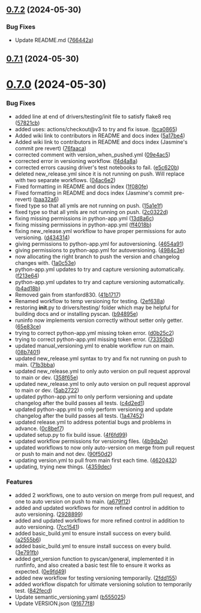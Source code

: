 ## [0.7.2](https://github.com/AMCOIndustries/pyscan/compare/v0.7.1...v0.7.2) (2024-05-30)


### Bug Fixes

* Update README.md ([766442a](https://github.com/AMCOIndustries/pyscan/commit/766442af31380bc9b61a3b1017e321b3c3eece2b))



## [0.7.1](https://github.com/AMCOIndustries/pyscan/compare/v0.7.0...v0.7.1) (2024-05-30)



# [0.7.0](https://github.com/AMCOIndustries/pyscan/compare/b4ad18b3c1e805d6a3ecbdddddb5a55a0fcd1502...v0.7.0) (2024-05-30)


### Bug Fixes

* added line at end of drivers/testing/init file to satisfy flake8 req ([57821cb](https://github.com/AMCOIndustries/pyscan/commit/57821cb008084b9c8d6b7526ce914bc1051f4548))
* added uses: actions/checkout@v3 to try and fix issue. ([bca0865](https://github.com/AMCOIndustries/pyscan/commit/bca0865fda6a132745c477e950577d355dacc813))
* Added wiki link to contributors in README and docs index ([5a17be4](https://github.com/AMCOIndustries/pyscan/commit/5a17be4b768d106ea8d162cfb42776e769dc5b8a))
* Added wiki link to contributors in README and docs index (Jasmine's commit pre revert) ([76faaca](https://github.com/AMCOIndustries/pyscan/commit/76faaca2843ce90eb5bc99dc00f050591a438167))
* corrected comment with version_when_pushed.yml ([09e4ac5](https://github.com/AMCOIndustries/pyscan/commit/09e4ac5573ad5053dac942420e7616d81b60890a))
* corrected error in versioning workflow. ([f4d4a8a](https://github.com/AMCOIndustries/pyscan/commit/f4d4a8ab7b360c0e406c4b4befdfc8393ba6a1a3))
* corrected errors causing driver's test notebooks to fail. ([e5c620b](https://github.com/AMCOIndustries/pyscan/commit/e5c620bc103877766dd03780de6ea4c3c98a67fd))
* deleted new_release.yml since it is not running on push. Will replace with two separate workflows. ([04ac6e2](https://github.com/AMCOIndustries/pyscan/commit/04ac6e206311d02cdaf03200014a8e2150baee0c))
* Fixed formatting in README and docs index ([1f080fe](https://github.com/AMCOIndustries/pyscan/commit/1f080fecc8d43346b50a917e7defb340417dad02))
* Fixed formatting in README and docs index (Jasmine's commit pre-revert) ([baa32a6](https://github.com/AMCOIndustries/pyscan/commit/baa32a663b1c7744a48488b58709d4c220d5f9a0))
* fixed type so that all ymls are not running on push. ([15a1e1f](https://github.com/AMCOIndustries/pyscan/commit/15a1e1f12a2c24819fe41af311ad1ad48c8345f4))
* fixed type so that all ymls are not running on push. ([2c0322d](https://github.com/AMCOIndustries/pyscan/commit/2c0322d19171a37ca1cc827f03771e8c51b6f15a))
* fixing missing permissions in python-app.yml ([13d8a6c](https://github.com/AMCOIndustries/pyscan/commit/13d8a6cfc7bc2d00e6b147876e527f37bc028125))
* fixing missing permissions in python-app.yml ([ff4018b](https://github.com/AMCOIndustries/pyscan/commit/ff4018bb059f422445164bf1472cc1b84b143337))
* fixing new_release.yml workflow to have proper permissions for auto versioning. ([d434314](https://github.com/AMCOIndustries/pyscan/commit/d434314c2df54acb8c34a9f33f14ae141b67e025))
* giving permissions to python-app.yml for autoversioning. ([4654a91](https://github.com/AMCOIndustries/pyscan/commit/4654a914d1ebe254e410ae4764e1fd7ab716c590))
* giving permissions to python-app.yml for autoversioning. ([4984c3e](https://github.com/AMCOIndustries/pyscan/commit/4984c3ec6b5c558b445f4024542ef5a848104e75))
* now allocating the right branch to push the version and changelog changes with. ([1a0c53e](https://github.com/AMCOIndustries/pyscan/commit/1a0c53e77390859490c735921c08dd30ba3242f5))
* python-app.yml updates to try and capture versioning automatically. ([f213e64](https://github.com/AMCOIndustries/pyscan/commit/f213e6468da3208f7a9c06ed4fee84d6b5c3a32a))
* python-app.yml updates to try and capture versioning automatically. ([b4ad18b](https://github.com/AMCOIndustries/pyscan/commit/b4ad18b3c1e805d6a3ecbdddddb5a55a0fcd1502))
* Removed gain from stanford830. ([41b1717](https://github.com/AMCOIndustries/pyscan/commit/41b171743170a912ad814b2aae0d2e5941f1579d))
* Renamed workflow to temp versioning for testing. ([2ef638a](https://github.com/AMCOIndustries/pyscan/commit/2ef638a9d29726419412bb4e49b3ea6d635668d2))
* restoring __init__.py to drivers/testing/ folder which may be helpful for building docs and or installing pyscan. ([b94895e](https://github.com/AMCOIndustries/pyscan/commit/b94895e4e26925d91240215cf59a1468e5d709c1))
* runinfo now implements version correctly without setter only getter. ([65e83ce](https://github.com/AMCOIndustries/pyscan/commit/65e83ce4f650fbae5935a724bd58f6fae003bc00))
* trying to correct python-app.yml missing token error. ([d0b25c2](https://github.com/AMCOIndustries/pyscan/commit/d0b25c2f08026dadb4ad83ebb7665c95fba42fec))
* trying to correct python-app.yml missing token error. ([73350bd](https://github.com/AMCOIndustries/pyscan/commit/73350bdf3caaadb0b10c74d074d591e6ed5c5d55))
* updated manual_versioning.yml to enable workflow run on main. ([08b7401](https://github.com/AMCOIndustries/pyscan/commit/08b7401ebd8f5d0eab1fbff399bb746474fdd0d4))
* updated new_release.yml syntax to try and fix not running on push to main. ([71b3bba](https://github.com/AMCOIndustries/pyscan/commit/71b3bba9ce1c0395e8469294e62a0d1831dcbc1d))
* updated new_release.yml to only auto version on pull request approval to main or dev. ([358f65e](https://github.com/AMCOIndustries/pyscan/commit/358f65e5ec0b875595bbf5a6d14fabe35c3195b4))
* updated new_release.yml to only auto version on pull request approval to main or dev. ([5ab2722](https://github.com/AMCOIndustries/pyscan/commit/5ab272271bf833f013105c837aff3d096b5a661e))
* updated python-app.yml to only perform versioning and update changelog after the build passes all tests. ([c4d2ed1](https://github.com/AMCOIndustries/pyscan/commit/c4d2ed16852f347957b4e800d7364b869d763fbd))
* updated python-app.yml to only perform versioning and update changelog after the build passes all tests. ([1a47452](https://github.com/AMCOIndustries/pyscan/commit/1a47452e0e73a32f0e5a83dac3cf27ef1b442ac0))
* updated release.yml to address potential bugs and problems in advance. ([0c8bef7](https://github.com/AMCOIndustries/pyscan/commit/0c8bef778e0c8a5fe66434278c9f950b74a98eaf))
* updated setup.py to fix build issue. ([4f6fd99](https://github.com/AMCOIndustries/pyscan/commit/4f6fd99417ed22be9a73ee48fe93e71efbd97d35))
* updated workflow permissions for versioning files. ([4b9da2e](https://github.com/AMCOIndustries/pyscan/commit/4b9da2efae19774653529ef348ea2786e17c600c))
* updated workflows to now only auto-version on merge from pull request or push to main and not dev. ([90f50d2](https://github.com/AMCOIndustries/pyscan/commit/90f50d2b464f9b3358e6679e134ba305bf8de2e4))
* updating version.yml to pull from main first each time. ([4620432](https://github.com/AMCOIndustries/pyscan/commit/4620432b024afc234551df58d3088fb238f0c6fd))
* updating, trying new things. ([4359dec](https://github.com/AMCOIndustries/pyscan/commit/4359decff896c42ab3fabed3c19c2c31aca3f61b))


### Features

* added 2 workflows, one to auto version on merge from pull request, and one to auto version on push to main. ([a679f12](https://github.com/AMCOIndustries/pyscan/commit/a679f12b3051824ca0f4d4fa9a9c31a359ad3848))
* added and updated workflows for more refined control in addition to auto versioning. ([2928899](https://github.com/AMCOIndustries/pyscan/commit/2928899afe7c27579183ad53c5340ebe6cb168bb))
* added and updated workflows for more refined control in addition to auto versioning. ([7cc1541](https://github.com/AMCOIndustries/pyscan/commit/7cc1541e6c4357a21bfad7198a8a151affa2dbff))
* added basic_build.yml to ensure install success on every build. ([a2555b6](https://github.com/AMCOIndustries/pyscan/commit/a2555b6ab5d2fc4415cb49f3a3be082a0afcf6de))
* added basic_build.yml to ensure install success on every build. ([3e791fb](https://github.com/AMCOIndustries/pyscan/commit/3e791fb93146d5d0e16c1a269d6feb80fac142eb))
* added get_version function to pyscan/general, implemented it in runfinfo, and also created a basic test file to ensure it works as expected. ([0e9fd49](https://github.com/AMCOIndustries/pyscan/commit/0e9fd49e3720c392368e9efa44c1a6f9d7ba85f8))
* added new workflow for testing versioning temporarily. ([2fdd155](https://github.com/AMCOIndustries/pyscan/commit/2fdd155d3eb90dff372467fe025b7ffdd08852d8))
* added workflow dispatch for ultimate versioning solution to temporarily test. ([842fecd](https://github.com/AMCOIndustries/pyscan/commit/842fecd446a443cfdcc023d95ccd1e8260b8c361))
* Update semantic_versioning.yaml ([b555025](https://github.com/AMCOIndustries/pyscan/commit/b55502595b0390e6d9b3559dfc7ba1912a8e9866))
* Update VERSION.json ([91677f8](https://github.com/AMCOIndustries/pyscan/commit/91677f8d0f51821dfdea19d9941ca2f275a11914))



